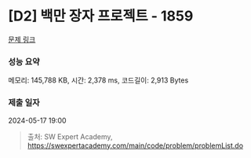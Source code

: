 # [D2] 백만 장자 프로젝트 - 1859 

[문제 링크](https://swexpertacademy.com/main/code/problem/problemDetail.do?contestProbId=AV5LrsUaDxcDFAXc) 

### 성능 요약

메모리: 145,788 KB, 시간: 2,378 ms, 코드길이: 2,913 Bytes

### 제출 일자

2024-05-17 19:00



> 출처: SW Expert Academy, https://swexpertacademy.com/main/code/problem/problemList.do